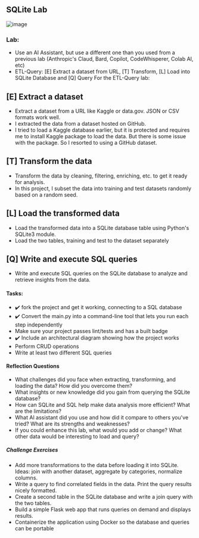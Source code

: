 ## SQLite Lab

![image](https://github.com/nogibjj/mini-project5-lisa/assets/46847817/ea1edc79-ee86-4e5e-a224-b484862ae0ae)


### Lab:

* Use an AI Assistant, but use a different one than you used from a previous lab (Anthropic's Claud, Bard, Copilot, CodeWhisperer, Colab AI, etc)
* ETL-Query:  [E] Extract a dataset from URL, [T] Transform, [L] Load into SQLite Database and [Q] Query
For the ETL-Query lab:
## [E] Extract a dataset 
* Extract a dataset from a URL like Kaggle or data.gov. JSON or CSV formats work well.
* I extracted the data from a dataset hosted on GitHub. 
* I tried to load a Kaggle database earlier, but it is protected and requires me to install Kaggle package to load the data. But there is some issue with the package. So I resorted to using a GitHub dataset.

## [T] Transform the data 
* Transform the data by cleaning, filtering, enriching, etc. to get it ready for analysis.
* In this project, I subset the data into training and test datasets randomly based on a random seed.


## [L] Load the transformed data 
*  Load the transformed data into a SQLite database table using Python's SQLite3 module.
*  Load the two tables, training and test to the dataset separately
  
## [Q] Write and execute SQL queries 
*  Write and execute SQL queries on the SQLite database to analyze and retrieve insights from the data.

#### Tasks:

* :heavy_check_mark: fork the project and get it working, connecting to a SQL database
* :heavy_check_mark: Convert the main.py into a command-line tool that lets you run each step independently
* Make sure your project passes lint/tests and has a built badge
* :heavy_check_mark: Include an architectural diagram showing how the project works
* Perform CRUD operations
* Write at least two different SQL queries

#### Reflection Questions

* What challenges did you face when extracting, transforming, and loading the data? How did you overcome them?
* What insights or new knowledge did you gain from querying the SQLite database?
* How can SQLite and SQL help make data analysis more efficient? What are the limitations?
* What AI assistant did you use and how did it compare to others you've tried? What are its strengths and weaknesses?
* If you could enhance this lab, what would you add or change? What other data would be interesting to load and query?

##### Challenge Exercises

* Add more transformations to the data before loading it into SQLite. Ideas: join with another dataset, aggregate by categories, normalize columns.
* Write a query to find correlated fields in the data. Print the query results nicely formatted.
* Create a second table in the SQLite database and write a join query with the two tables.
* Build a simple Flask web app that runs queries on demand and displays results.
* Containerize the application using Docker so the database and queries can be portable


